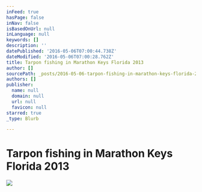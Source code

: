 ```yaml
---
inFeed: true
hasPage: false
inNav: false
isBasedOnUrl: null
inLanguage: null
keywords: []
description: ''
datePublished: '2016-05-06T07:00:44.738Z'
dateModified: '2016-05-06T07:00:28.762Z'
title: Tarpon fishing in Marathon Keys Florida 2013
author: []
sourcePath: _posts/2016-05-06-tarpon-fishing-in-marathon-keys-florida-2013.md
authors: []
publisher:
  name: null
  domain: null
  url: null
  favicon: null
starred: true
_type: Blurb

---
```

# Tarpon fishing in Marathon Keys Florida 2013
![](https://the-grid-user-content.s3-us-west-2.amazonaws.com/ff717b92-1788-4cad-bd8d-5863b8866654.jpg)